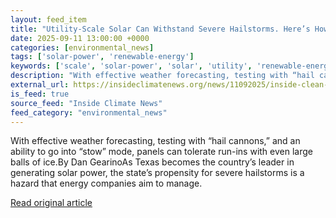 ```yaml
---
layout: feed_item
title: "Utility-Scale Solar Can Withstand Severe Hailstorms. Here’s How"
date: 2025-09-11 13:00:00 +0000
categories: [environmental_news]
tags: ['solar-power', 'renewable-energy']
keywords: ['scale', 'solar-power', 'solar', 'utility', 'renewable-energy']
description: "With effective weather forecasting, testing with “hail cannons,” and an ability to go into “stow” mode, panels can tolerate run-ins with even large balls of ..."
external_url: https://insideclimatenews.org/news/11092025/inside-clean-energy-utility-scale-solar-hailstorms/
is_feed: true
source_feed: "Inside Climate News"
feed_category: "environmental_news"
---
```


With effective weather forecasting, testing with “hail cannons,” and an ability to go into “stow” mode, panels can tolerate run-ins with even large balls of ice.By Dan GearinoAs Texas becomes the country’s leader in generating solar power, the state’s propensity for severe hailstorms is a hazard that energy companies aim to manage.

[Read original article](https://insideclimatenews.org/news/11092025/inside-clean-energy-utility-scale-solar-hailstorms/)
